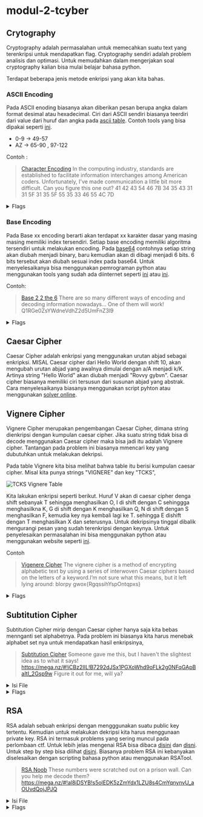 # modul-2-tcyber

## Crytography

Cryptography adalah permasalahan untuk memecahkan suatu text yang terenkripsi untuk mendapatkan flag. Cryptography sendiri adalah problem analisis dan optimasi. Untuk memudahkan dalam mengerjakan soal cryptography kalian bisa mulai belajar bahasa python. 

Terdapat beberapa jenis metode enkripsi yang akan kita bahas.

### ASCII Encoding 
Pada ASCII enoding biasanya akan diberikan pesan berupa angka dalam format desimal atau hexadecimal. Ciri dari ASCII sendiri biasanya teerdiri dari value dari huruf dan angka pada  [ascii table]([https://link](https://www.ascii-code.com/)). Contoh tools yang bisa dipakai seperti [ini](https://www.rapidtables.com/convert/number/ascii-hex-bin-dec-converter.html).
- 0-9 -> 49-57
- AZ -> 65-90 , 97-122
  
Contoh :
>[Character Encoding](https://ctflearn.com/challenge/115)
>In the computing industry, standards are established to facilitate information interchanges among American coders. Unfortunately, I've made communication a little bit more difficult. Can you figure this one out? 41 42 43 54 46 7B 34 35 43 31 31 5F 31 35 5F 55 35 33 46 55 4C 7D

<details>
  <summary>Flags</summary>
  
  >ABCTF{45C11_15_U53FUL}
  
</details>


### Base Encoding
Pada Base xx encoding berarti akan terdapat xx karakter dasar yang masing masing memiliki index tersendiri. Setiap base encoding memiliki algoritma tersendiri untuk melakukan encoding.
Pada [base64](https://en.wikipedia.org/wiki/Base64) contohnya setiap string akan diubah menjadi binary, baru kemudian akan di dibagi menjadi 6 bits. 6 bits tersebut akan diubah sesuai index pada base64. Untuk menyelesaikanya bisa menggunakan pemrograman python atau menggunakan tools yang sudah ada diinternet seperti [ini](https://www.base64encode.org/) atau [ini](https://gchq.github.io/CyberChef/).

Contoh:
>[Base 2 2 the 6](https://ctflearn.com/challenge/192)
>There are so many different ways of encoding and decoding information nowadays... One of them will work! Q1RGe0ZsYWdneVdhZ2d5UmFnZ3l9

<details>
  <summary>Flags</summary>
  
  >CTF{FlaggyWaggyRaggy}
</details>


## Caesar Cipher
Caesar Cipher adalah enkripsi yang menggunakan urutan abjad sebagai enkripksi.
MISAL Caesar cipher dari Hello World dengan shift 10, akan mengubah urutan abjad yang awalnya dimulai dengan a/A menjadi k/K. Artinya string "Hello World" akan diubah menjadi "Rovvy gybvn".
Caesar cipher biasanya memiliki ciri tersusun dari susunan abjad yang abstrak.  Cara menyelesaikanya biasanya menggunakan script pyhton atau menggunakan [solver online](https://www.xarg.org/tools/caesar-cipher/).

## Vignere Cipher
Vignere Cipher merupakan pengembangan Caesar Cipher, dimana string dienkripsi dengan kumpulan caesar cipher. Jika suatu string tidak bisa di decode menggunakan Caesar cipher maka bisa jadi itu adalah Vignere cipher. Tantangan pada problem ini biasanya mmencari key yang dubutuhkan untuk melakukan dekripsi.
<!-- ![Vignere Table](https://upload.wikimedia.org/wikipedia/commons/thumb/9/9a/Vigen%C3%A8re_square_shading.svg/800px-Vigen%C3%A8re_square_shading.svg.png) -->

Pada table Vignere kita bisa melihat bahwa table itu berisi kumpulan caesar cipher.
Misal kita punya strings "VIGNERE" dan key "TCKS", 

![TCKS Vignere Table](https://github.com/abdurrohman100/modul-2-tcyber/blob/master/src/TCKS.png)


Kita lakukan enkripsi seperti berikut. Huruf V akan di caesar cipher denga shift sebanyak T sehingga menghasilkan O, I di shift dengan C sehinggga menghasilkna K, G di shift dengan K menghasilkan Q, N di shift dengan S menghasilkan F, kemudia key nya kembali lagi ke T. sehingga E dishift dengan T menghasilkan X dan seterusnya. Untuk dekripsinya tinggal dibalik mengurangi pesan yang sudah terenkripsi dengan keynya. 
Untuk penyelesaikan permasalahan ini bisa menggunakan python atau menggunakan website seperti [ini](http://www.counton.org/explorer/codebreaking/vigenere-cipher.php).

Contoh
>[Vigenere Cipher](https://ctflearn.com/challenge/305)
>The vignere cipher is a method of encrypting alphabetic text by using a series of interwoven Caesar ciphers based on the letters of a keyword.I’m not sure what this means, but it left lying around: blorpy gwox{RgqssihYspOntqpxs}
<details>
  <summary>Flags</summary>
  
  >FLAG{CiphersAreAwesome}
</details>


## Subtitution Cipher 
Subtitution Cipher mirip dengan Caesar cipher hanya saja kita bebas mennganti set alphabetnya. Pada problem ini biasanya kita harus menebak alphabet set nya untuk mendapatkan hasil enkripsinya,
>[Subtitution Cipher](https://ctflearn.com/challenge/238)
>Someone gave me this, but I haven't the slightest idea as to what it says! https://mega.nz/#!iCBz2IIL!B7292dJSx1PGXoWhd9oFLk2g0NFqGApBaItI_2Gsp9w Figure it out for me, will ya?
<details>
  <summary>Isi File</summary>
  
  
>MIT YSAU OL OYGFSBDGRTKFEKBHMGCALSOQTMIOL. UTFTKAMTR ZB DAKQGX EIAOF GY MIT COQOHTROA HAUT GF EASXOF AFR IGZZTL. ZT CTKT SGFU, MIT YSACL GF A 2005 HKTLTFM MODTL MIAF LMADOFA GK A CTTQSB LWFRAB, RTETDZTK 21, 1989 1990, MIT RKTC TROMGKL CAL WHKGGMTR TXTKB CGKSR EAF ZT YGWFR MIT EGFMOFWTR MG CGKQ AM A YAOMIYWS KTHSOTL CITKT IGZZTL, LMBST AOD EASXOF, AMMAEQ ZGMI LORTL MG DAKQL, "CIAM RG EGFMKGSSOFU AF AEMWAS ZGAKR ZGVTL OF MIT HKTHAKTFML FADT, OL ODHWSLOXT KADHAUTL OF CIOEI ASCABL KTYTKTFETL MIT HALLCGKR, CIOEI DGFTB, AFR MITB IAR SOMMST YKGFM BAKR IOL YKWLMKAMTR EGSGK WFOJWT AZOSOMB COMI AFR OFROLHTFLAMT YGK MTAEI GMITK LMWROTL, AKT ACAKRL ZARUTL, HWZSOLITR ZTYGKT CTSS AL A YOKT UKGLL HSAFL CTKT GKOUOFASSB EIAKAEMTKL OF MIT LMKOH MG CIOEI LTTD MG OM CITF MTDHTKTR OF AFR IASSGCOFU MITB'KT LODHSB RKACOFU OF UOXTL GF" HKOFEOHAS LHOMMST ROLMGKM, KTARTKL EGDOEL AKT WLT, CAMMTKLGF MGGQ MCG 16-DGFMIL AYMTK KTLOLMAQTL A DGKT EKTAM RTAS MG EASXOF GYMTF IGZZTL MG ARDOML "LSODB, "ZWM OM'L FADTR A FOUIM GWM LIT OL HGOFM GY FGM LTTF IGZZTL MIT ZGGQL AM MIAM O KTDAOFOFU ZGGQ IADLMTK IWTB AKT AHHTAKAFET: RTETDZTK 6, 1995 DGD'L YKADTL GY EASXOF UOXTF A CAUGF, LGDTMODTL MIAM LG OM'L YAMITKT'L YADOSB FG EAFETSSAMOGFLIOH CAL HKTLTFML YKGD FGXTDZTK 21, 1985 SALM AHHTAK AZLTFET OF AFGMITKCOLT OM IAHHB MG KWF OM YGK MIOL RAR AL "A SOMMST MG MGSTKAMT EASXOF'L YADOSB RKACF ASDGLM EGDDTFRTR WH ZTOFU HTGHST OFLMAFET, UTM DAKKOTR ZB A RAFET EASXOF'L GWMSAFROLOFU MIT FTCLHAHTK GK MAZSGOR FTCLHAHTK ZWLOFTLL LIGC OL GF!" AFR LHKOFML GY EIOSRKTF'L RAR'L YKWLMKAMTR ZB MWKF IWDGK, CAL HWZSOE ROASGU MITKT'L FGM DWEI AL "'94 DGRTKFOLD" CAMMTKLGF IAL RTSOUIML GY YAFMALB SOYT CAMMTKLGF LABL LTKXTL AL AF AKMOLML OL RTLMKWEMOGF ZWLOFTLL, LHAETYAKTK GY MIT GHHGKMWFOMOTL BGW ZGMI A MGHOE YGK IOL IGDT MGFUWT-OF-EITTQ HGHWSAK MIAM OM CAL "IGF" AFR JWAKMTK HAUT DGKT LHAEOGWL EAFETSSAMOGF MIT HAOK AKT ESTAKSB OF HLBEIOE MKAFLDGUKOYOTK'L "NAH" LGWFR TYYTEM BGW MIOFQTK CAMMTKLGF ASLG UKTC OFEKTROZST LHAET ZWBL OF EGDDGFSB CIOST GMITKCOLT OM'L FADT OL FGMAZST LMGKBSOFT UAXT MIT GHHGKMWFOMOTL BGW EAFETSSAMOGF MIT "EASXOF GYYTK MG DAQT IOD OFEGKKTEM AFLCTKL CAMMTK AKMCGKQ GMITK GYMTF CIOEI OL TXORTFM MG GMITK LMKOH OL MG MITOK WLT GY KWSTL MIAM LIGCF GF LAFROYTK, CIG WLTL A EKGCJWOSS ZT LTTF "USWTR" MG MIT GFSB HTKL AFR IOL YAMITK LWHHGKM OL SWFEISOFT UAXT MITLT MIOF A BTAK OF DWSMODAMTKOAS AFR GZMAOF GF LAFMALB, IOL WLT, CAMMTKL ROASGUWT OL AF "AKMOLM'L LMAMWL AL "A ROD XOTC OF MIT TLLTFMOASSB MG DAQT IOD LTTD MG OFESWRTR MIAM EASXOF OL AF GRR ROASGUWT DGLM GY MIT ESWZ IAL TVHKTLLOGF GWMLORT AXAOSAZST MG
</details>

<details>
  <summary>Flags</summary>
  
  >IFONLYMODERNCRYPTOWASLIKETHIS
</details>



## RSA 
RSA adalah sebuah enkripsi dengan mengggunakan suatu public key tertentu. Kemudian untuk melakukan dekripsi kita harus menggunaan private key. RSA ini termasuk problems yang sering muncul pada perlombaan ctf. Untuk lebih jelas mengenai RSA bisa dibaca [disini](https://en.wikipedia.org/wiki/RSA_(cryptosystem)) dan [disni](https://ctf101.org/cryptography/what-is-rsa/). Untuk step by step bisa dilihat [disini](https://www.cryptool.org/en/cto-highlights/rsa-step-by-step). Biasanya problem RSA ini kebanyakan diselesaikan dengan scripting bahasa python atau menggunakan RSATool.

>[RSA Noob](https://ctflearn.com/challenge/120)
>These numbers were scratched out on a prison wall. Can you help me decode them? https://mega.nz/#!al8iDSYB!s5olEDK5zZmYdx1LZU8s4CmYqnynvU_aOUvdQojJPJQ
<details>
  <summary>Isi File</summary>
  
>e: 1
c:9327565722767258308650643213344542404592011161659991421
n: 245841236512478852752909734912575581815967630033049838269083
</details>
<details>
  <summary>Flags</summary>
  
  >abctf{b3tter_up_y0ur_e}
</details>
